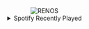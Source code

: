 <div align="center">
<picture>
    <source media="(prefers-color-scheme: dark)" srcset="https://i.ibb.co/w6q06sm/output-gif.gif">
    <source media="(prefers-color-scheme: light)" srcset="https://i.ibb.co/w6q06sm/output-gif.gif">
    <img alt="RENOS" src="https://i.ibb.co/w6q06sm/output-gif.gif">
</picture>
<details>
<summary>Spotify Recently Played</summary>
<img src="https://spotify-recently-played-readme.vercel.app/api?user=31d6d6zerc5ct6kck32na2ozsqf4&unique=1&width=400" alt="Spotify" />
</details>
</div>

<!-- Image deletion URL: https://ibb.co/F71x7VT/3f86ea2dbfe11cbb7351c6e8bc21828c -->